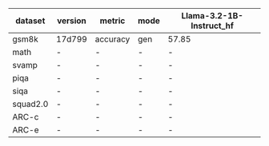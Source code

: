 | dataset | version | metric | mode | Llama-3.2-1B-Instruct_hf |
|----- | ----- | ----- | ----- | -----|
| gsm8k | 17d799 | accuracy | gen | 57.85 |
| math | - | - | - | - |
| svamp | - | - | - | - |
| piqa | - | - | - | - |
| siqa | - | - | - | - |
| squad2.0 | - | - | - | - |
| ARC-c | - | - | - | - |
| ARC-e | - | - | - | - |
